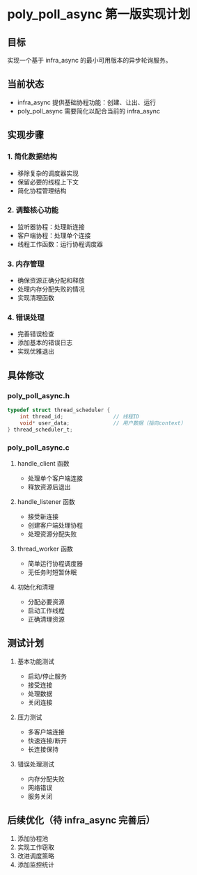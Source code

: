 # poly_poll_async 第一版实现计划

## 目标
实现一个基于 infra_async 的最小可用版本的异步轮询服务。

## 当前状态
- infra_async 提供基础协程功能：创建、让出、运行
- poly_poll_async 需要简化以配合当前的 infra_async

## 实现步骤

### 1. 简化数据结构
- 移除复杂的调度器实现
- 保留必要的线程上下文
- 简化协程管理结构

### 2. 调整核心功能
- 监听器协程：处理新连接
- 客户端协程：处理单个连接
- 线程工作函数：运行协程调度器

### 3. 内存管理
- 确保资源正确分配和释放
- 处理内存分配失败的情况
- 实现清理函数

### 4. 错误处理
- 完善错误检查
- 添加基本的错误日志
- 实现优雅退出

## 具体修改

### poly_poll_async.h
```c
typedef struct thread_scheduler {
    int thread_id;                // 线程ID
    void* user_data;              // 用户数据（指向context）
} thread_scheduler_t;
```

### poly_poll_async.c
1. handle_client 函数
   - 处理单个客户端连接
   - 释放资源后退出

2. handle_listener 函数
   - 接受新连接
   - 创建客户端处理协程
   - 处理资源分配失败

3. thread_worker 函数
   - 简单运行协程调度器
   - 无任务时短暂休眠

4. 初始化和清理
   - 分配必要资源
   - 启动工作线程
   - 正确清理资源

## 测试计划
1. 基本功能测试
   - 启动/停止服务
   - 接受连接
   - 处理数据
   - 关闭连接

2. 压力测试
   - 多客户端连接
   - 快速连接/断开
   - 长连接保持

3. 错误处理测试
   - 内存分配失败
   - 网络错误
   - 服务关闭

## 后续优化（待 infra_async 完善后）
1. 添加协程池
2. 实现工作窃取
3. 改进调度策略
4. 添加监控统计 